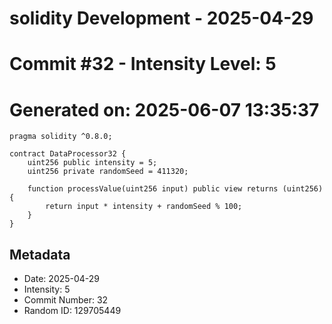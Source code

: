 ﻿# solidity Development - 2025-04-29
# Commit #32 - Intensity Level: 5
# Generated on: 2025-06-07 13:35:37
```solidity
pragma solidity ^0.8.0;

contract DataProcessor32 {
    uint256 public intensity = 5;
    uint256 private randomSeed = 411320;

    function processValue(uint256 input) public view returns (uint256) {
        return input * intensity + randomSeed % 100;
    }
}
```
## Metadata
- Date: 2025-04-29
- Intensity: 5
- Commit Number: 32
- Random ID: 129705449
